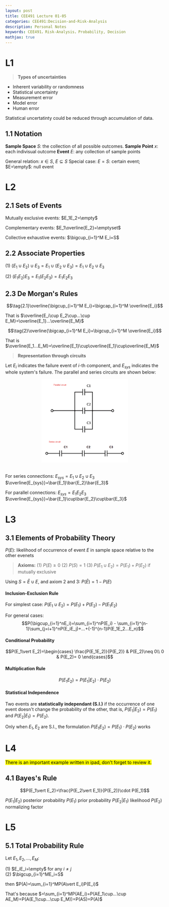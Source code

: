 ```yaml
---
layout: post
title: CEE491 Lecture 01-05
categories: CEE491:Decision-and-Risk-Analysis
description: Personal Notes
keywords: CEE491，Risk-Analysis，Probability, Decision
mathjax: true
---
```


# L1
> **Types of uncertainties**

- Inherent variability or randomness
- Statistical uncertainty
- Measurement error
- Model error
- Human error

Statistical uncertatinty could be reduced through accumulation of data.

## 1.1 Notation

**Sample Space** $S$: the collection of all possible outcomes. 
**Sample Point** $x$: each indivisual outcome
**Event** $E$: any collection of sample points

General relation: $x\in S$, $E\subseteq S$
Special case: $E=S$: certain event; $E=\empty$: null event

# L2
## 2.1 Sets of Events
Mutually exclusive events: $E_1E_2=\empty$

Complementary events: $E_1\overline{E_2}=\emptyset$

Collective exhaustive events: $\bigcup_{i=1}^M  E_i=S$

## 2.2 Associate Properties

(1) $(E_1\cup E_2)\cup E_3 = E_1\cup(E_2 \cup E_3) = E_1\cup E_2\cup E_3$

(2) $(E_1E_2)E_3 = E_1(E_2E_3) = E_1E_2E_3$

## 2.3 De Morgan's Rules

$$\tag{2.1}\overline{\bigcup_{i=1}^M  E_i}=\bigcap_{i=1}^M \overline{E_i}$$

That is $\overline{E_i\cup E_2\cup...\cup E_M}=\overline{E_1}...\overline{E_M}$

$$\tag{2}\overline{\bigcap_{i=1}^M  E_i}=\bigcup_{i=1}^M \overline{E_i}$$

That is $\overline{E_1...E_M}=\overline{E_1}\cup\overline{E_1}\cup\overline{E_M}$

> **Representation through circuits**

Let $E_i$ indicates the failure event of $i$-th component, and $E_{sys}$ indicates the whole system's failure. The parallel and series circuits are shown below:

<center>
    <img src="/images/2021-09/011300.jpg" style="zoom:40%"> <br><div style="color: #999;"></div>
</center><br>

For series connections: $E_{sys} = E_1\cup E_2\cup E_3$
$\overline{E_{sys}}=\bar{E_1}\bar{E_2}\bar{E_3}$

For parallel connections: $E_{sys} = E_1E_2E_3$
$\overline{E_{sys}}=\bar{E_1}\cup\bar{E_2}\cup\bar{E_3}$

# L3
## 3.1 Elements of Probability Theory
$P(E)$: likelihood of occurrence of event $E$ in sample space relative to the other evenets

> **Axioms:**
(1) $P(E)\geq 0$
(2) $P(S)=1$
(3) $P(E_1\cup E_2)=P(E_1) + P(E_2)$ if mutually exclusive

Using $S=\bar{E}\cup E$, and axiom 2 and 3: $P(\bar{E})= 1-P(E)$

#### Inclusion-Exclusion Rule
For simplest case: $P(E_1\cup E_2)=P(E_1) + P(E_2) - P(E_1E_2)$

For general cases:
$$P(\bigcup_{i=1}^nE_i)=\sum_{i=1}^nP(E_i) - \sum_{i=1}^{n-1}\sum_{j=i+1}^nP(E_iE_j)+...+(-1)^{n-1}P(E_1E_2...E_n)$$

#### Conditional Probability

$$P(E_1\vert E_2)=\begin{cases}
   \frac{P(E_1E_2)}{P(E_2)} & P(E_2)\neq 0\\
   0 & P(E_2)= 0
\end{cases}$$

#### Multiplication Rule
$$P(E_1E_2)=P(E_1\vert E_2)\cdot P(E_2)$$

#### Statistical Independence

Two events are **statistically independant (S.I.)** if the occurrence of one event doesn't change the probability of the other, that is, $P(E_1\vert E_2)=P(E_1)$ and $P(E_2\vert E_1)=P(E_2)$. 

Only when $E_1,E_2$ are S.I., the formulation $P(E_1E_2)=P(E_1)\cdot P(E_2)$ works

# L4
<span style="background-color: yellow; color: black;">There is an important example written in ipad, don't forget to review it.</span>

## 4.1 Bayes's Rule

$$P(E_1\vert E_2)=\frac{P(E_2\vert E_1)}{P(E_2)}\cdot P(E_1)$$

$P(E_1\vert E_2)$ posterior probability
$P(E_1)$ prior probability
$P(E_2\vert E_1)$ likelihood
$P(E_2)$ normalizing factor

# L5
## 5.1 Total Probability Rule

Let $E_1,E_2,...,E_M$:

(1) $E_iE_i=\empty$ for any $i\neq j$  
(2) $\bigcup_{i=1}^ME_i=S$

then
$P(A)=\sum_{i=1}^MP(A\vert E_i)P(E_i)$


That's because $=\sum_{i=1}^MP(AE_i)=P(AE_1\cup...\cup AE_M)=P(A(E_1\cup...\cup E_M))=P(AS)=P(A)$







